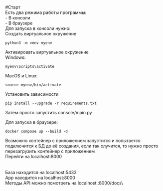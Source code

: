 #Старт\
Есть два режима работы программы:\
    - В консоли\
    - В браузере\
Для запуска в консоли нужно:\
Создать виртуальное окружение
```
python3 -m venv myenv
```
Активировать виртуальное окружение\
Windows:
```
myenv\Scripts\activate
```
MacOS и Linux:
```
source myenv/bin/activate
```
Установить зависимости
```
pip install --upgrade -r requirements.txt
```
Затем просто запустить console/main.py

Для запуска в браузере:
```
docker compose up --build -d
```
Возможно контейнер с приложением запустится и попытается подключится к БД до её создания, если так случится, то нужно просто перезагрузить контейнер с приложением\
Перейти на localhost:8000\
\
\
База находится на localhost:5433\
App находится на localhost:8000\
Методы API можно псмотреть на localhost::8000/docs\
